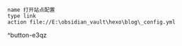 
```button
name 打开站点配置
type link
action file://E:\obsidian_vault\hexo\blog\_config.yml
```
^button-e3qz